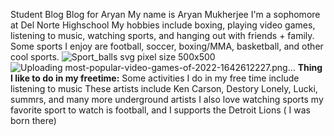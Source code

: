 Student Blog
Blog for Aryan
My name is Aryan Mukherjee
I'm a sophomore at Del Norte Highschool
My hobbies include boxing, playing video games, listening to music, watching sports, and hanging out with friends + family.
Some sports I enjoy are football, soccer, boxing/MMA, basketball, and other cool sports.
![Sport_balls svg pixel size 500x500](https://github.com/user-attachments/assets/f58d20c5-ee67-4835-bdec-5c9b5241dc8d) 
![Uploading most-popular-video-games-of-2022-1642612227.png…](![most-popular-video-games-of-2022-1642612227](https://github.com/user-attachments/assets/ead9172e-2214-479a-9662-6b268320af80)
)
**Thing I like to do in my freetime:**
Some activities I do in my free time include listening to music
  These artists include Ken Carson, Destory Lonely, Lucki, summrs, and many more underground artists
  I also love watching sports my favorite sport to watch is football, and I supports the Detroit Lions ( I was born there)
